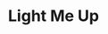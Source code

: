 ---
pid: LLP433
title: Light Me Up
location_transcription: Near City Hall
zipcode: '19144'
outside_phl: 
neighborhood: Germantown
age: '12'
age_range: 6-13
instagram: 
image_file_name: LLP_433.jpg
proposal_transcription: 
topic: Social Justice,Uplifting
topic_summary: 0, 0
type: Sculpture Statue
keywords_other: candles, fist, flame, fire
credit: Candelaria Beatty
image_labels: 
twitter: 
facebook: 
permalink: "/monuments/llp433/"
layout: item-page
---